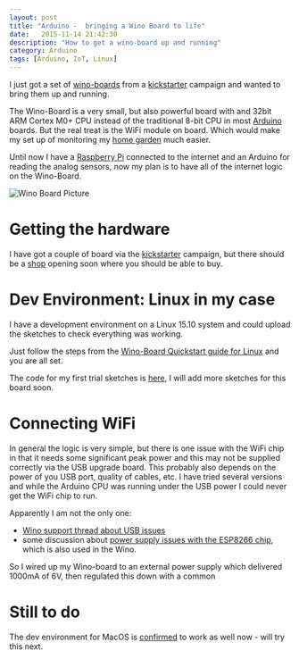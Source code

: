 ```yaml
---
layout: post
title: "Arduino -  bringing a Wino Board to life"
date:   2015-11-14 21:42:30
description: "How to get a wino-board up and running"
category: Arduino
tags: [Arduino, IoT, Linux]
---
```


I just got a set of [wino-boards](http://wino-board.com) from a
[kickstarter](https://www.kickstarter.com/projects/krom/wino-board-the-tiny-10-arduino-with-wifi)
campaign and wanted to bring them up and running.

The Wino-Board is a very small, but also powerful board with and
32bit ARM Cortex M0+ CPU instead of the traditional 8-bit CPU in most
[Arduino](www.arduino.cc) boards. But the real treat is the WiFi
module on board. Which would make my set up of monitoring my 
[home garden](http://blog.abarbanell.de/raspberry/2015/08/16/raspberry-arduino/)
 much easier.

Until now I have  a [Raspberry Pi](https://www.raspberrypi.org/)
connected to the internet and an
Arduino for reading the analog sensors, now my plan is to have all
of the internet logic on the Wino-Board.

![Wino Board Picture](http://wino-board.com/images/Wino_layout.PNG) 

# Getting the hardware

I have got a couple of board via the 
[kickstarter](https://www.kickstarter.com/projects/krom/wino-board-the-tiny-10-arduino-with-wifi)
campaign, but there should be a [shop](http://wino-board.com/index.php/en/store)
 opening soon where you should be able to buy. 

# Dev Environment: Linux in my case

I have a development environment on a Linux 15.10 system and could upload the sketches to check 
everything was working.

Just follow the steps from the [Wino-Board Quickstart guide for
Linux](http://www.wino-board.com/index.php/en/wino-board/quickstart/linux) and you are all set.

The code for my first trial sketches is [here](https://github.com/abarbanell/arduino-wino), I will add more 
sketches for this board soon.

# Connecting WiFi

In general the logic is very simple, but there is one issue with the WiFi chip in that it needs some significant peak power and this may not be supplied correctly via the USB upgrade board. This probably also depends on the power of you USB port, quality of cables, etc. I have tried several versions and while the Arduino CPU was running under the USB power I could never get the WiFi chip to run. 

Apparently I am not the only one: 
- [Wino support thread about USB issues](http://wino-board.com/index.php/en/forum/hardware/29-usb-connection-issues?start=18#189)
- some discussion about [power supply issues with the ESP8266 chip](http://internetofhomethings.com/homethings/?p=396), which is also used in the Wino.

So I wired up my Wino-board to an external power supply which delivered 1000mA of 6V, then regulated this down with a common 
# Still to do

The dev environment for MacOS is [confirmed](http://www.wino-board.com/index.php/de/forum/software/9-howto-install-the-wino-board-addin-at-linux?start=18) to work as well now - will try this next.


